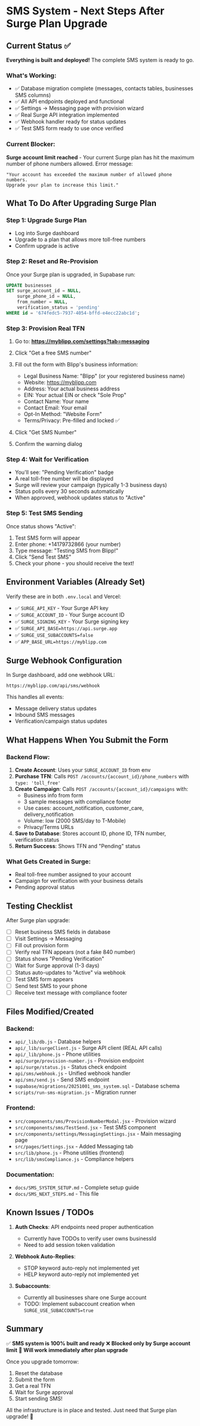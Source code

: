 # SMS System - Next Steps After Surge Plan Upgrade

## Current Status ✅

**Everything is built and deployed!** The complete SMS system is ready to go.

### What's Working:
- ✅ Database migration complete (messages, contacts tables, businesses SMS columns)
- ✅ All API endpoints deployed and functional
- ✅ Settings → Messaging page with provision wizard
- ✅ Real Surge API integration implemented
- ✅ Webhook handler ready for status updates
- ✅ Test SMS form ready to use once verified

### Current Blocker:
**Surge account limit reached** - Your current Surge plan has hit the maximum number of phone numbers allowed. Error message:
```
"Your account has exceeded the maximum number of allowed phone numbers. 
Upgrade your plan to increase this limit."
```

## What To Do After Upgrading Surge Plan

### Step 1: Upgrade Surge Plan
- Log into Surge dashboard
- Upgrade to a plan that allows more toll-free numbers
- Confirm upgrade is active

### Step 2: Reset and Re-Provision
Once your Surge plan is upgraded, in Supabase run:
```sql
UPDATE businesses 
SET surge_account_id = NULL, 
    surge_phone_id = NULL, 
    from_number = NULL, 
    verification_status = 'pending'
WHERE id = '674fedc5-7937-4054-bffd-e4ecc22abc1d';
```

### Step 3: Provision Real TFN
1. Go to: **https://myblipp.com/settings?tab=messaging**
2. Click "Get a free SMS number"
3. Fill out the form with Blipp's business information:
   - Legal Business Name: "Blipp" (or your registered business name)
   - Website: https://myblipp.com
   - Address: Your actual business address
   - EIN: Your actual EIN or check "Sole Prop"
   - Contact Name: Your name
   - Contact Email: Your email
   - Opt-In Method: "Website Form"
   - Terms/Privacy: Pre-filled and locked ✅

4. Click "Get SMS Number"
5. Confirm the warning dialog

### Step 4: Wait for Verification
- You'll see: "Pending Verification" badge
- A real toll-free number will be displayed
- Surge will review your campaign (typically 1-3 business days)
- Status polls every 30 seconds automatically
- When approved, webhook updates status to "Active"

### Step 5: Test SMS Sending
Once status shows "Active":
1. Test SMS form will appear
2. Enter phone: +14179732866 (your number)
3. Type message: "Testing SMS from Blipp!"
4. Click "Send Test SMS"
5. Check your phone - you should receive the text!

## Environment Variables (Already Set)

Verify these are in both `.env.local` and Vercel:
- ✅ `SURGE_API_KEY` - Your Surge API key
- ✅ `SURGE_ACCOUNT_ID` - Your Surge account ID
- ✅ `SURGE_SIGNING_KEY` - Your Surge signing key
- ✅ `SURGE_API_BASE=https://api.surge.app`
- ✅ `SURGE_USE_SUBACCOUNTS=false`
- ✅ `APP_BASE_URL=https://myblipp.com`

## Surge Webhook Configuration

In Surge dashboard, add one webhook URL:
```
https://myblipp.com/api/sms/webhook
```

This handles all events:
- Message delivery status updates
- Inbound SMS messages
- Verification/campaign status updates

## What Happens When You Submit the Form

### Backend Flow:
1. **Create Account**: Uses your `SURGE_ACCOUNT_ID` from env
2. **Purchase TFN**: Calls `POST /accounts/{account_id}/phone_numbers` with `type: 'toll_free'`
3. **Create Campaign**: Calls `POST /accounts/{account_id}/campaigns` with:
   - Business info from form
   - 3 sample messages with compliance footer
   - Use cases: account_notification, customer_care, delivery_notification
   - Volume: low (2000 SMS/day to T-Mobile)
   - Privacy/Terms URLs
4. **Save to Database**: Stores account ID, phone ID, TFN number, verification status
5. **Return Success**: Shows TFN and "Pending" status

### What Gets Created in Surge:
- Real toll-free number assigned to your account
- Campaign for verification with your business details
- Pending approval status

## Testing Checklist

After Surge plan upgrade:
- [ ] Reset business SMS fields in database
- [ ] Visit Settings → Messaging
- [ ] Fill out provision form
- [ ] Verify real TFN appears (not a fake 840 number)
- [ ] Status shows "Pending Verification"
- [ ] Wait for Surge approval (1-3 days)
- [ ] Status auto-updates to "Active" via webhook
- [ ] Test SMS form appears
- [ ] Send test SMS to your phone
- [ ] Receive text message with compliance footer

## Files Modified/Created

### Backend:
- `api/_lib/db.js` - Database helpers
- `api/_lib/surgeClient.js` - Surge API client (REAL API calls)
- `api/_lib/phone.js` - Phone utilities
- `api/surge/provision-number.js` - Provision endpoint
- `api/surge/status.js` - Status check endpoint
- `api/sms/webhook.js` - Unified webhook handler
- `api/sms/send.js` - Send SMS endpoint
- `supabase/migrations/20251001_sms_system.sql` - Database schema
- `scripts/run-sms-migration.js` - Migration runner

### Frontend:
- `src/components/sms/ProvisionNumberModal.jsx` - Provision wizard
- `src/components/sms/TestSend.jsx` - Test SMS component
- `src/components/settings/MessagingSettings.jsx` - Main messaging page
- `src/pages/Settings.jsx` - Added Messaging tab
- `src/lib/phone.js` - Phone utilities (frontend)
- `src/lib/smsCompliance.js` - Compliance helpers

### Documentation:
- `docs/SMS_SYSTEM_SETUP.md` - Complete setup guide
- `docs/SMS_NEXT_STEPS.md` - This file

## Known Issues / TODOs

1. **Auth Checks**: API endpoints need proper authentication
   - Currently have TODOs to verify user owns businessId
   - Need to add session token validation

2. **Webhook Auto-Replies**: 
   - STOP keyword auto-reply not implemented yet
   - HELP keyword auto-reply not implemented yet

3. **Subaccounts**:
   - Currently all businesses share one Surge account
   - TODO: Implement subaccount creation when `SURGE_USE_SUBACCOUNTS=true`

## Summary

✅ **SMS system is 100% built and ready**
❌ **Blocked only by Surge account limit**
🚀 **Will work immediately after plan upgrade**

Once you upgrade tomorrow:
1. Reset the database
2. Submit the form
3. Get a real TFN
4. Wait for Surge approval
5. Start sending SMS!

All the infrastructure is in place and tested. Just need that Surge plan upgrade! 🎉
